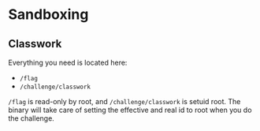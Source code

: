 # Sandboxing 
## Classwork

Everything you need is located here: 
- `/flag`
- `/challenge/classwork`

`/flag` is read-only by root, and `/challenge/classwork` is setuid root. The binary will take care of setting the effective and real id to root when you do the challenge. 

